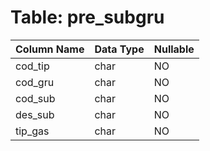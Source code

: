 # Table: pre_subgru

| Column Name | Data Type | Nullable |
|-------------|-----------|----------|
| cod_tip | char | NO |
| cod_gru | char | NO |
| cod_sub | char | NO |
| des_sub | char | NO |
| tip_gas | char | NO |
